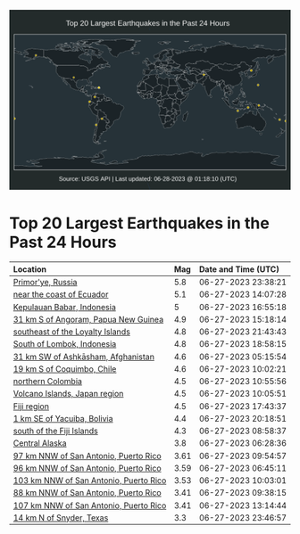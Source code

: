 ![Map](./map.png)

# Top 20 Largest Earthquakes in the Past 24 Hours

| Location | Mag | Date and Time (UTC) |
|:---|:---|:---|
| [Primor'ye, Russia](https://earthquake.usgs.gov/earthquakes/eventpage/us6000knj0) | 5.8 | 06-27-2023 23:38:21 |
| [near the coast of Ecuador](https://earthquake.usgs.gov/earthquakes/eventpage/us6000knee) | 5.1 | 06-27-2023 14:07:28 |
| [Kepulauan Babar, Indonesia](https://earthquake.usgs.gov/earthquakes/eventpage/us6000kngi) | 5 | 06-27-2023 16:55:18 |
| [31 km S of Angoram, Papua New Guinea](https://earthquake.usgs.gov/earthquakes/eventpage/us6000kneq) | 4.9 | 06-27-2023 15:18:14 |
| [southeast of the Loyalty Islands](https://earthquake.usgs.gov/earthquakes/eventpage/us6000kni9) | 4.8 | 06-27-2023 21:43:43 |
| [South of Lombok, Indonesia](https://earthquake.usgs.gov/earthquakes/eventpage/us6000knh6) | 4.8 | 06-27-2023 18:58:15 |
| [31 km SW of Ashkāsham, Afghanistan](https://earthquake.usgs.gov/earthquakes/eventpage/us6000knce) | 4.6 | 06-27-2023 05:15:54 |
| [19 km S of Coquimbo, Chile](https://earthquake.usgs.gov/earthquakes/eventpage/us6000knd9) | 4.6 | 06-27-2023 10:02:21 |
| [northern Colombia](https://earthquake.usgs.gov/earthquakes/eventpage/us6000kndk) | 4.5 | 06-27-2023 10:55:56 |
| [Volcano Islands, Japan region](https://earthquake.usgs.gov/earthquakes/eventpage/us6000kndi) | 4.5 | 06-27-2023 10:05:51 |
| [Fiji region](https://earthquake.usgs.gov/earthquakes/eventpage/us6000kngq) | 4.5 | 06-27-2023 17:43:37 |
| [1 km SE of Yacuiba, Bolivia](https://earthquake.usgs.gov/earthquakes/eventpage/us6000knhu) | 4.4 | 06-27-2023 20:18:51 |
| [south of the Fiji Islands](https://earthquake.usgs.gov/earthquakes/eventpage/us6000kncy) | 4.3 | 06-27-2023 08:58:37 |
| [Central Alaska](https://earthquake.usgs.gov/earthquakes/eventpage/ak02386hegbs) | 3.8 | 06-27-2023 06:28:36 |
| [97 km NNW of San Antonio, Puerto Rico](https://earthquake.usgs.gov/earthquakes/eventpage/pr2023178001) | 3.61 | 06-27-2023 09:54:57 |
| [96 km NNW of San Antonio, Puerto Rico](https://earthquake.usgs.gov/earthquakes/eventpage/pr2023178000) | 3.59 | 06-27-2023 06:45:11 |
| [103 km NNW of San Antonio, Puerto Rico](https://earthquake.usgs.gov/earthquakes/eventpage/pr2023178002) | 3.53 | 06-27-2023 10:03:01 |
| [88 km NNW of San Antonio, Puerto Rico](https://earthquake.usgs.gov/earthquakes/eventpage/pr71414833) | 3.41 | 06-27-2023 09:38:15 |
| [107 km NNW of San Antonio, Puerto Rico](https://earthquake.usgs.gov/earthquakes/eventpage/pr71414903) | 3.41 | 06-27-2023 13:14:44 |
| [14 km N of Snyder, Texas](https://earthquake.usgs.gov/earthquakes/eventpage/tx2023mnfc) | 3.3 | 06-27-2023 23:46:57 |
